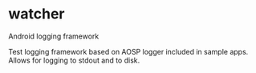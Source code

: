 # watcher
Android logging framework

Test logging framework based on AOSP logger included in sample apps. Allows for logging to stdout and to disk.

